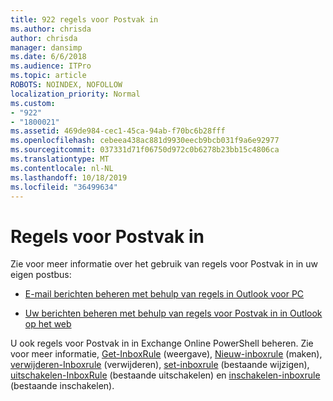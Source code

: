 ```yaml
---
title: 922 regels voor Postvak in
ms.author: chrisda
author: chrisda
manager: dansimp
ms.date: 6/6/2018
ms.audience: ITPro
ms.topic: article
ROBOTS: NOINDEX, NOFOLLOW
localization_priority: Normal
ms.custom:
- "922"
- "1800021"
ms.assetid: 469de984-cec1-45ca-94ab-f70bc6b28fff
ms.openlocfilehash: cebeea438ac881d9930eecb9bcb031f9a6e92977
ms.sourcegitcommit: 037331d71f06750d972c0b6278b23bb15c4806ca
ms.translationtype: MT
ms.contentlocale: nl-NL
ms.lasthandoff: 10/18/2019
ms.locfileid: "36499634"
---
```

# <a name="inbox-rules"></a>Regels voor Postvak in

Zie voor meer informatie over het gebruik van regels voor Postvak in in uw eigen postbus:

- [E-mail berichten beheren met behulp van regels in Outlook voor PC](https://support.office.com/article/c24f5dea-9465-4df4-ad17-a50704d66c59.aspx)

- [Uw berichten beheren met behulp van regels voor Postvak in in Outlook op het web](https://support.office.com/article/8400435c-f14e-4272-9004-1548bb1848f2.aspx)

U ook regels voor Postvak in in Exchange Online PowerShell beheren. Zie voor meer informatie, [Get-InboxRule](https://docs.microsoft.com/powershell/module/exchange/mailboxes/get-inboxrule) (weergave), [Nieuw-inboxrule](https://docs.microsoft.com/powershell/module/exchange/mailboxes/new-inboxrule) (maken), [verwijderen-Inboxrule](https://docs.microsoft.com/powershell/module/exchange/mailboxes/remove-inboxrule) (verwijderen), [set-inboxrule](https://docs.microsoft.com/powershell/module/exchange/mailboxes/set-inboxrule) (bestaande wijzigen), [uitschakelen-InboxRule](https://docs.microsoft.com/powershell/module/exchange/mailboxes/disable-inboxrule) (bestaande uitschakelen) en [inschakelen-inboxrule ](https://docs.microsoft.com/powershell/module/exchange/mailboxes/enable-inboxrule)(bestaande inschakelen).
